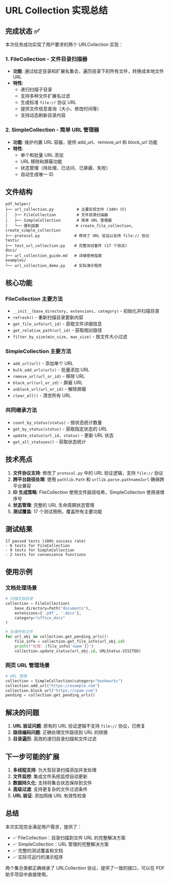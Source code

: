 # URL Collection 实现总结

## 完成状态 ✅

本次任务成功实现了用户要求的两个 URLCollection 实现：

### 1. FileCollection - 文件目录扫描器
- **功能**: 通过给定目录和扩展名集合，遍历目录下的所有文件，转换成本地文件 URL
- **特性**:
  - 递归扫描子目录
  - 支持多种文件扩展名过滤
  - 生成标准 `file://` 协议 URL
  - 提供文件信息查询（大小、修改时间等）
  - 支持动态刷新目录内容

### 2. SimpleCollection - 简单 URL 管理器
- **功能**: 维护内置 URL 容器，提供 add_url、remove_url 和 block_url 功能
- **特性**:
  - 单个和批量 URL 添加
  - URL 移除和屏蔽功能
  - 状态管理（待处理、已访问、已屏蔽、失败）
  - 自动生成唯一 ID

## 文件结构

```
pdf_helper/
├── url_collection.py          # 主要实现文件 (340+ 行)
│   ├── FileCollection         # 文件目录扫描器
│   ├── SimpleCollection       # 简单 URL 管理器
│   └── 便利函数                # create_file_collection, create_simple_collection
├── protocol.py               # 修改了 URL 验证以支持 file:// 协议
tests/
├── test_url_collection.py    # 完整测试套件 (17 个测试)
docs/
├── url_collection_guide.md   # 详细使用指南
examples/
└── url_collection_demo.py    # 实际演示程序
```

## 核心功能

### FileCollection 主要方法
- `__init__(base_directory, extensions, category)` - 初始化并扫描目录
- `refresh()` - 重新扫描目录更新内容
- `get_file_info(url_id)` - 获取文件详细信息
- `get_relative_path(url_id)` - 获取相对路径
- `filter_by_size(min_size, max_size)` - 按文件大小过滤

### SimpleCollection 主要方法
- `add_url(url)` - 添加单个 URL
- `bulk_add_urls(urls)` - 批量添加 URL
- `remove_url(url_or_id)` - 移除 URL
- `block_url(url_or_id)` - 屏蔽 URL
- `unblock_url(url_or_id)` - 解除屏蔽
- `clear_all()` - 清空所有 URL

### 共同继承方法
- `count_by_status(status)` - 按状态统计数量
- `get_by_status(status)` - 获取指定状态的 URL
- `update_status(url_id, status)` - 更新 URL 状态
- `get_all_statuses()` - 获取状态统计

## 技术亮点

1. **文件协议支持**: 修改了 `protocol.py` 中的 URL 验证逻辑，支持 `file://` 协议
2. **跨平台路径处理**: 使用 `pathlib.Path` 和 `urllib.parse.pathname2url` 确保跨平台兼容
3. **ID 生成策略**: FileCollection 使用文件路径哈希，SimpleCollection 使用递增序号
4. **状态管理**: 完整的 URL 生命周期状态管理
5. **测试覆盖**: 17 个测试用例，覆盖所有主要功能

## 测试结果

```
17 passed tests (100% success rate)
- 6 tests for FileCollection
- 9 tests for SimpleCollection  
- 2 tests for convenience functions
```

## 使用示例

### 文档处理场景
```python
# 扫描文档目录
collection = FileCollection(
    base_directory=Path("documents"),
    extensions={'.pdf', '.docx'},
    category="office_docs"
)

# 处理所有文件
for url_obj in collection.get_pending_urls():
    file_info = collection.get_file_info(url_obj.id)
    print(f"处理: {file_info['name']}")
    collection.update_status(url_obj.id, URLStatus.VISITED)
```

### 网页 URL 管理场景
```python
# URL 管理
collection = SimpleCollection(category="bookmarks")
collection.add_url("https://example.com")
collection.block_url("https://spam.com")
pending = collection.get_pending_urls()
```

## 解决的问题

1. **URL 验证问题**: 原有的 URL 验证逻辑不支持 `file://` 协议，已修复
2. **路径编码问题**: 正确处理文件路径到 URL 的转换
3. **目录遍历**: 高效的递归目录扫描和文件过滤

## 下一步可能的扩展

1. **多线程支持**: 为大型目录扫描添加并发处理
2. **文件监控**: 集成文件系统监控自动更新
3. **数据持久化**: 支持将集合状态保存到文件
4. **高级过滤**: 支持更复杂的文件过滤条件
5. **URL 验证**: 添加网络 URL 有效性检查

## 总结

本次实现完全满足用户需求，提供了：
- ✅ FileCollection：目录扫描到文件 URL 的完整解决方案
- ✅ SimpleCollection：URL 管理的完整解决方案
- ✅ 完整的测试覆盖和文档
- ✅ 实际可运行的演示程序

两个集合类都正确继承了 URLCollection 协议，提供了一致的接口，可以在 PDF 助手项目中直接使用。